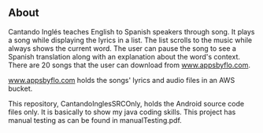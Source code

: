 ## About

Cantando Inglés teaches English to Spanish speakers through song. It plays a song while displaying the lyrics in a list. The list scrolls to the music while always shows the current word. The user can pause the song to see a Spanish translation along with an explanation about the word's context. There are 20 songs that the user can download from www.appsbyflo.com.

www.appsbyflo.com holds the songs' lyrics and audio files in an AWS bucket.

This repository, CantandoInglesSRCOnly, holds the Android source code files only. It is basically to show my java coding skills. This project has manual testing as can be found in manualTesting.pdf.

 
